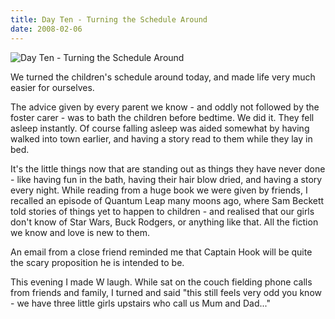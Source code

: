 ```yaml
---
title: Day Ten - Turning the Schedule Around
date: 2008-02-06
---
```


![Day Ten - Turning the Schedule Around](https://source.unsplash.com/-m88z7ily-w/1600x900)

We turned the children's schedule around today, and made life very much easier for ourselves.

The advice given by every parent we know - and oddly not followed by the foster carer - was to bath the children before bedtime. We did it. They fell asleep instantly. Of course falling asleep was aided somewhat by having walked into town earlier, and having a story read to them while they lay in bed.

It's the little things now that are standing out as things they have never done - like having fun in the bath, having their hair blow dried, and having a story every night. While reading from a huge book we were given by friends, I recalled an episode of Quantum Leap many moons ago, where Sam Beckett told stories of things yet to happen to children - and realised that our girls don't know of Star Wars, Buck Rodgers, or anything like that. All the fiction we know and love is new to them.

An email from a close friend reminded me that Captain Hook will be quite the scary proposition he is intended to be.

This evening I made W laugh. While sat on the couch fielding phone calls from friends and family, I turned and said "this still feels very odd you know - we have three little girls upstairs who call us Mum and Dad..."